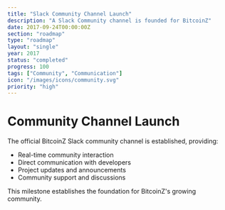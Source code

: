 ```yaml
---
title: "Slack Community Channel Launch"
description: "A Slack Community channel is founded for BitcoinZ"
date: 2017-09-24T00:00:00Z
section: "roadmap"
type: "roadmap"
layout: "single"
year: 2017
status: "completed"
progress: 100
tags: ["Community", "Communication"]
icon: "/images/icons/community.svg"
priority: "high"
---
```


# Community Channel Launch

The official BitcoinZ Slack community channel is established, providing:
- Real-time community interaction
- Direct communication with developers
- Project updates and announcements
- Community support and discussions

This milestone establishes the foundation for BitcoinZ's growing community.
